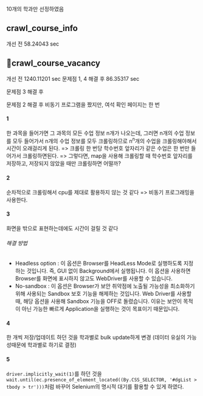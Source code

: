 10개의 학과만 선정하였음
## crawl_course_info
개선 전
58.24043 sec

## crawl_course_vacancy
개선 전
1240.11201 sec 
문제점 1, 4 해결 후
86.35317 sec


문제점 3 해결 후

문제점 2 해결 후
비동기 프로그램을 짰지만, 여석 확인 페이지는 한 번
#### 1
한 과목을 들어가면 그 과목의 모든 수업 정보 n개가 나오는데, 그러면 n개의 수업 정보를 모두 들어가서 n개의 수업 정보를 모두 크롤링하므로 n<sup>n</sup>개의 수업을 크롤링해야해서 시간이 오래걸리게 된다.
=> 크롤링 한 번당 학수번호 앞자리가 같은 수업은 한 번만 들어가서 크롤링하면된다.
=> 그렇다면, map을 사용해 크롤링할 때 학수번호 앞자리를 저장하고, 저장되지 않았을 때만 크롤링하면 어떨까?
#### 2
순차적으로 크롤링해서 cpu를 제대로 활용하지 않는 것 같다
=> 비동기 프로그래밍을 사용한다.
#### 3
화면을 밖으로 표현하는데에도 시간이 걸릴 것 같다
###### 해결 방법
- Headless option : 이 옵션은 Browser를 HeadLess Mode로 실행하도록 지정하는 것입니다. 즉, GUI 없이 Background에서 실행됩니다. 이 옵션을 사용하면 Browser를 화면에 표시하지 않고도 WebDriver를 사용할 수 있습니다.
- No-sandbox : 이 옵션은 Browser가 보안 취약점에 노출될 가능성을 최소화하기 위해 사용되는 Sandbox 보호 기능을 해제하는 것입니다. Web Driver를 사용할 때, 해당 옵션을 사용해 Sandbox 기능을 OFF로 돌렸습니다. 이유는 보안이 목적이 아닌 가능한 빠르게 Application을 실행하는 것이 목표이기 때문입니다.
#### 4
한 개씩 저장/업데이트 하던 것을 학과별로 bulk update하게 변경 (데이터 유실의 가능성때문에 학과별로 하기로 결정)
#### 5
`driver.implicitly_wait(1)`를 하던 것을 `wait.until(ec.presence_of_element_located((By.CSS_SELECTOR, '#dgList > tbody > tr')))`처럼 바꾸어 Selenium의 명시적 대기를 활용할 수 있게 하였다.
